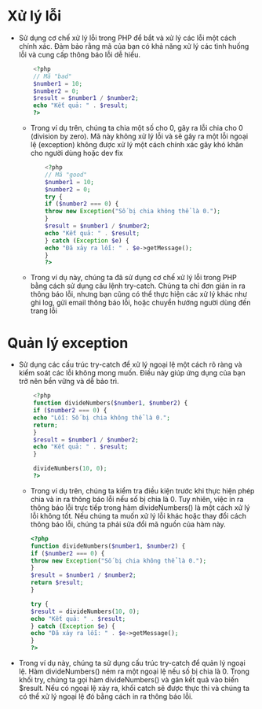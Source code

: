 # Xử lý lỗi
- Sử dụng cơ chế xử lý lỗi trong PHP để bắt và xử lý các lỗi một cách chính xác. Đảm bảo rằng mã của bạn có khả năng xử lý các tình huống lỗi và cung cấp thông báo lỗi dễ hiểu.
    ```php
        <?php
        // Mã "bad"
        $number1 = 10;
        $number2 = 0;
        $result = $number1 / $number2;
        echo "Kết quả: " . $result;
        ?>
    ```
    - Trong ví dụ trên, chúng ta chia một số cho 0, gây ra lỗi chia cho 0 (division by zero). Mã này không xử lý lỗi và sẽ gây ra một lỗi ngoại lệ (exception) không được xử lý một cách chính xác gây khó khăn cho người dùng hoặc dev fix

        ```php
            <?php
            // Mã "good"
            $number1 = 10;
            $number2 = 0;
            try {
            if ($number2 === 0) {
            throw new Exception("Số bị chia không thể là 0.");
            }
            $result = $number1 / $number2;
            echo "Kết quả: " . $result;
            } catch (Exception $e) {
            echo "Đã xảy ra lỗi: " . $e->getMessage();
            }
            ?>
        ```
    - Trong ví dụ này, chúng ta đã sử dụng cơ chế xử lý lỗi trong PHP bằng cách sử dụng câu lệnh try-catch. Chúng ta chỉ đơn giản in ra thông báo lỗi, nhưng bạn cũng có thể thực hiện các xử lý khác như ghi log, gửi email thông báo lỗi, hoặc chuyển hướng người dùng đến trang lỗi
# Quản lý exception
- Sử dụng các cấu trúc try-catch để xử lý ngoại lệ một cách rõ ràng và kiểm soát các lỗi không mong muốn. Điều này giúp ứng dụng của bạn trở nên bền vững và dễ bảo trì.
    ```php
        <?php
        function divideNumbers($number1, $number2) {
        if ($number2 === 0) {
        echo "Lỗi: Số bị chia không thể là 0.";
        return;
        }
        $result = $number1 / $number2;
        echo "Kết quả: " . $result;
        }

        divideNumbers(10, 0);
        ?>
    ```
    - Trong ví dụ trên, chúng ta kiểm tra điều kiện trước khi thực hiện phép chia và in ra thông báo lỗi nếu số bị chia là 0. Tuy nhiên, việc in ra thông báo lỗi trực tiếp trong hàm divideNumbers() là một cách xử lý lỗi không tốt. Nếu chúng ta muốn xử lý lỗi khác hoặc thay đổi cách thông báo lỗi, chúng ta phải sửa đổi mã nguồn của hàm này.

        ```php
        <?php
        function divideNumbers($number1, $number2) {
        if ($number2 === 0) {
        throw new Exception("Số bị chia không thể là 0.");
        }
        $result = $number1 / $number2;
        return $result;
        }

        try {
        $result = divideNumbers(10, 0);
        echo "Kết quả: " . $result;
        } catch (Exception $e) {
        echo "Đã xảy ra lỗi: " . $e->getMessage();
        }
        ?>
        ```
- Trong ví dụ này, chúng ta sử dụng cấu trúc try-catch để quản lý ngoại lệ. Hàm divideNumbers() ném ra một ngoại lệ nếu số bị chia là 0. Trong khối try, chúng ta gọi hàm divideNumbers() và gán kết quả vào biến $result. Nếu có ngoại lệ xảy ra, khối catch sẽ được thực thi và chúng ta có thể xử lý ngoại lệ đó bằng cách in ra thông báo lỗi.